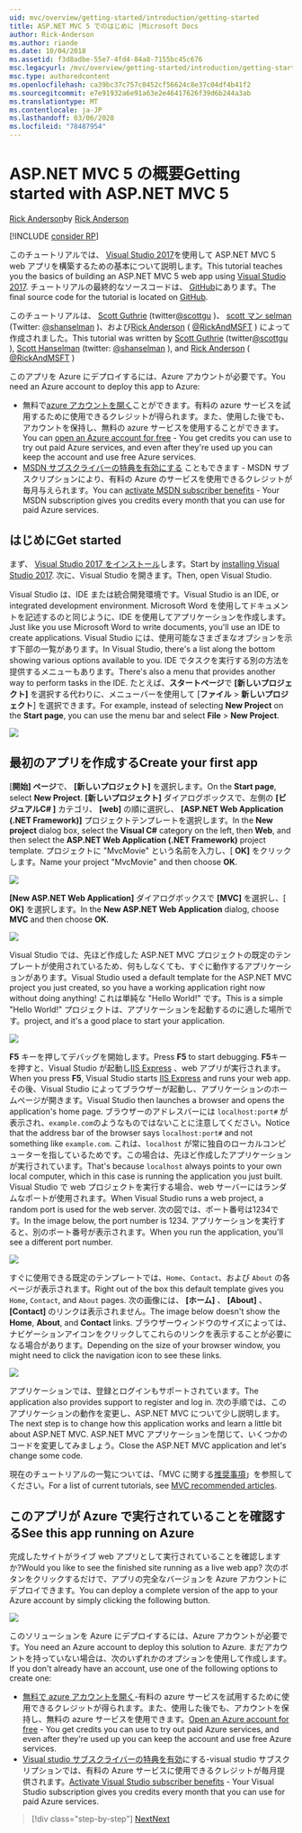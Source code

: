 ```yaml
---
uid: mvc/overview/getting-started/introduction/getting-started
title: ASP.NET MVC 5 でのはじめに |Microsoft Docs
author: Rick-Anderson
ms.author: riande
ms.date: 10/04/2018
ms.assetid: f3d8adbe-55e7-4fd4-84a8-7155bc45c676
msc.legacyurl: /mvc/overview/getting-started/introduction/getting-started
msc.type: authoredcontent
ms.openlocfilehash: ca39bc37c757c0452cf56624c8e37c04df4b41f2
ms.sourcegitcommit: e7e91932a6e91a63e2e46417626f39d6b244a3ab
ms.translationtype: MT
ms.contentlocale: ja-JP
ms.lasthandoff: 03/06/2020
ms.locfileid: "78487954"
---
```

# <a name="getting-started-with-aspnet-mvc-5"></a><span data-ttu-id="d5989-102">ASP.NET MVC 5 の概要</span><span class="sxs-lookup"><span data-stu-id="d5989-102">Getting started with ASP.NET MVC 5</span></span>

<span data-ttu-id="d5989-103">[Rick Anderson](https://twitter.com/RickAndMSFT)</span><span class="sxs-lookup"><span data-stu-id="d5989-103">by [Rick Anderson](https://twitter.com/RickAndMSFT)</span></span>

[!INCLUDE [consider RP](../../../../includes/razor.md)]

<span data-ttu-id="d5989-104">このチュートリアルでは、 [Visual Studio 2017](https://visualstudio.microsoft.com/downloads/?utm_medium=microsoft&utm_source=docs.microsoft.com&utm_campaign=button+cta&utm_content=download+vs2017)を使用して ASP.NET MVC 5 web アプリを構築するための基本について説明します。</span><span class="sxs-lookup"><span data-stu-id="d5989-104">This tutorial teaches you the basics of building an ASP.NET MVC 5 web app using [Visual Studio 2017](https://visualstudio.microsoft.com/downloads/?utm_medium=microsoft&utm_source=docs.microsoft.com&utm_campaign=button+cta&utm_content=download+vs2017).</span></span> <span data-ttu-id="d5989-105">チュートリアルの最終的なソースコードは、 [GitHub](https://github.com/dotnet/AspNetDocs/tree/master/aspnet/mvc/overview/getting-started/introduction/sample/MvcMovie/MvcMovie)にあります。</span><span class="sxs-lookup"><span data-stu-id="d5989-105">The final source code for the tutorial is located on [GitHub](https://github.com/dotnet/AspNetDocs/tree/master/aspnet/mvc/overview/getting-started/introduction/sample/MvcMovie/MvcMovie).</span></span>

<span data-ttu-id="d5989-106">このチュートリアルは、 [Scott Guthrie](https://weblogs.asp.net/scottgu/) (twitter[@scottgu](https://twitter.com/scottgu) )、 [scott マン selman](http://www.hanselman.com/blog/) (Twitter: [@shanselman](https://twitter.com/shanselman) )、および[Rick Anderson](https://twitter.com/RickAndMSFT) ( [@RickAndMSFT](https://twitter.com/#!/RickAndMSFT) ) によって作成されました。</span><span class="sxs-lookup"><span data-stu-id="d5989-106">This tutorial was written by [Scott Guthrie](https://weblogs.asp.net/scottgu/) (twitter[@scottgu](https://twitter.com/scottgu) ), [Scott Hanselman](http://www.hanselman.com/blog/) (twitter: [@shanselman](https://twitter.com/shanselman) ), and [Rick Anderson](https://twitter.com/RickAndMSFT) ( [@RickAndMSFT](https://twitter.com/#!/RickAndMSFT) )</span></span>

<span data-ttu-id="d5989-107">このアプリを Azure にデプロイするには、Azure アカウントが必要です。</span><span class="sxs-lookup"><span data-stu-id="d5989-107">You need an Azure account to deploy this app to Azure:</span></span>

- <span data-ttu-id="d5989-108">無料で[azure アカウントを開く](https://azure.microsoft.com/pricing/free-trial/?WT.mc_id=A443DD604)ことができます。有料の azure サービスを試用するために使用できるクレジットが得られます。また、使用した後でも、アカウントを保持し、無料の azure サービスを使用することができます。</span><span class="sxs-lookup"><span data-stu-id="d5989-108">You can [open an Azure account for free](https://azure.microsoft.com/pricing/free-trial/?WT.mc_id=A443DD604) - You get credits you can use to try out paid Azure services, and even after they're used up you can keep the account and use free Azure services.</span></span>
- <span data-ttu-id="d5989-109">[MSDN サブスクライバーの特典を有効にする](https://azure.microsoft.com/pricing/member-offers/msdn-benefits-details/?WT.mc_id=A443DD604) こともできます - MSDN サブスクリプションにより、有料の Azure のサービスを使用できるクレジットが毎月与えられます。</span><span class="sxs-lookup"><span data-stu-id="d5989-109">You can [activate MSDN subscriber benefits](https://azure.microsoft.com/pricing/member-offers/msdn-benefits-details/?WT.mc_id=A443DD604) - Your MSDN subscription gives you credits every month that you can use for paid Azure services.</span></span>

## <a name="get-started"></a><span data-ttu-id="d5989-110">はじめに</span><span class="sxs-lookup"><span data-stu-id="d5989-110">Get started</span></span>

<span data-ttu-id="d5989-111">まず、 [Visual Studio 2017 をインストール](https://visualstudio.microsoft.com/downloads/?utm_medium=microsoft&utm_source=docs.microsoft.com&utm_campaign=button+cta&utm_content=download+vs2017)します。</span><span class="sxs-lookup"><span data-stu-id="d5989-111">Start by [installing Visual Studio 2017](https://visualstudio.microsoft.com/downloads/?utm_medium=microsoft&utm_source=docs.microsoft.com&utm_campaign=button+cta&utm_content=download+vs2017).</span></span> <span data-ttu-id="d5989-112">次に、Visual Studio を開きます。</span><span class="sxs-lookup"><span data-stu-id="d5989-112">Then, open Visual Studio.</span></span>

<span data-ttu-id="d5989-113">Visual Studio は、IDE または統合開発環境です。</span><span class="sxs-lookup"><span data-stu-id="d5989-113">Visual Studio is an IDE, or integrated development environment.</span></span> <span data-ttu-id="d5989-114">Microsoft Word を使用してドキュメントを記述するのと同じように、IDE を使用してアプリケーションを作成します。</span><span class="sxs-lookup"><span data-stu-id="d5989-114">Just like you use Microsoft Word to write documents, you'll use an IDE to create applications.</span></span> <span data-ttu-id="d5989-115">Visual Studio には、使用可能なさまざまなオプションを示す下部の一覧があります。</span><span class="sxs-lookup"><span data-stu-id="d5989-115">In Visual Studio, there's a list along the bottom showing various options available to you.</span></span> <span data-ttu-id="d5989-116">IDE でタスクを実行する別の方法を提供するメニューもあります。</span><span class="sxs-lookup"><span data-stu-id="d5989-116">There's also a menu that provides another way to perform tasks in the IDE.</span></span> <span data-ttu-id="d5989-117">たとえば、**スタートページ**で **[新しいプロジェクト]** を選択する代わりに、メニューバーを使用して [**ファイル** > **新しいプロジェクト**] を選択できます。</span><span class="sxs-lookup"><span data-stu-id="d5989-117">For example, instead of selecting **New Project** on the **Start page**, you can use the menu bar and select **File** > **New Project**.</span></span>

![](getting-started/_static/image1.png)

## <a name="create-your-first-app"></a><span data-ttu-id="d5989-118">最初のアプリを作成する</span><span class="sxs-lookup"><span data-stu-id="d5989-118">Create your first app</span></span>

<span data-ttu-id="d5989-119">[**開始] ページ**で、 **[新しいプロジェクト]** を選択します。</span><span class="sxs-lookup"><span data-stu-id="d5989-119">On the **Start page**, select **New Project**.</span></span> <span data-ttu-id="d5989-120">**[新しいプロジェクト]** ダイアログボックスで、左側の **[ビジュアルC# ]** カテゴリ、 **[web]** の順に選択し、 **[ASP.NET Web Application (.NET Framework)]** プロジェクトテンプレートを選択します。</span><span class="sxs-lookup"><span data-stu-id="d5989-120">In the **New project** dialog box, select the **Visual C#** category on the left, then **Web**, and then select the **ASP.NET Web Application (.NET Framework)** project template.</span></span> <span data-ttu-id="d5989-121">プロジェクトに "MvcMovie" という名前を入力し、[ **OK]** をクリックします。</span><span class="sxs-lookup"><span data-stu-id="d5989-121">Name your project "MvcMovie" and then choose **OK**.</span></span>

![](getting-started/_static/image2.png)

<span data-ttu-id="d5989-122">**[New ASP.NET Web Application]** ダイアログボックスで **[MVC]** を選択し、[ **OK]** を選択します。</span><span class="sxs-lookup"><span data-stu-id="d5989-122">In the **New ASP.NET Web Application** dialog, choose **MVC** and then choose **OK**.</span></span>

![](getting-started/_static/image3.png)

<span data-ttu-id="d5989-123">Visual Studio では、先ほど作成した ASP.NET MVC プロジェクトの既定のテンプレートが使用されているため、何もしなくても、すぐに動作するアプリケーションがあります。</span><span class="sxs-lookup"><span data-stu-id="d5989-123">Visual Studio used a default template for the ASP.NET MVC project you just created, so you have a working application right now without doing anything!</span></span> <span data-ttu-id="d5989-124">これは単純な "Hello World!" です。</span><span class="sxs-lookup"><span data-stu-id="d5989-124">This is a simple "Hello World!"</span></span> <span data-ttu-id="d5989-125">プロジェクトは、アプリケーションを起動するのに適した場所です。</span><span class="sxs-lookup"><span data-stu-id="d5989-125">project, and it's a good place to start your application.</span></span>

![](getting-started/_static/image4.png)

<span data-ttu-id="d5989-126">**F5** キーを押してデバッグを開始します。</span><span class="sxs-lookup"><span data-stu-id="d5989-126">Press **F5** to start debugging.</span></span> <span data-ttu-id="d5989-127">**F5**キーを押すと、Visual Studio が起動し[IIS Express](/iis/extensions/introduction-to-iis-express/iis-express-overview) 、web アプリが実行されます。</span><span class="sxs-lookup"><span data-stu-id="d5989-127">When you press **F5**, Visual Studio starts [IIS Express](/iis/extensions/introduction-to-iis-express/iis-express-overview) and runs your web app.</span></span> <span data-ttu-id="d5989-128">その後、Visual Studio によってブラウザーが起動し、アプリケーションのホームページが開きます。</span><span class="sxs-lookup"><span data-stu-id="d5989-128">Visual Studio then launches a browser and opens the application's home page.</span></span> <span data-ttu-id="d5989-129">ブラウザーのアドレスバーには `localhost:port#` が表示され、`example.com`のようなものではないことに注意してください。</span><span class="sxs-lookup"><span data-stu-id="d5989-129">Notice that the address bar of the browser says `localhost:port#` and not something like `example.com`.</span></span> <span data-ttu-id="d5989-130">これは、`localhost` が常に独自のローカルコンピューターを指しているためです。この場合は、先ほど作成したアプリケーションが実行されています。</span><span class="sxs-lookup"><span data-stu-id="d5989-130">That's because `localhost` always points to your own local computer, which in this case is running the application you just built.</span></span> <span data-ttu-id="d5989-131">Visual Studio で web プロジェクトを実行する場合、web サーバーにはランダムなポートが使用されます。</span><span class="sxs-lookup"><span data-stu-id="d5989-131">When Visual Studio runs a web project, a random port is used for the web server.</span></span> <span data-ttu-id="d5989-132">次の図では、ポート番号は1234です。</span><span class="sxs-lookup"><span data-stu-id="d5989-132">In the image below, the port number is 1234.</span></span> <span data-ttu-id="d5989-133">アプリケーションを実行すると、別のポート番号が表示されます。</span><span class="sxs-lookup"><span data-stu-id="d5989-133">When you run the application, you'll see a different port number.</span></span>

![](getting-started/_static/image5.png)

<span data-ttu-id="d5989-134">すぐに使用できる既定のテンプレートでは、`Home`、`Contact`、および `About` の各ページが表示されます。</span><span class="sxs-lookup"><span data-stu-id="d5989-134">Right out of the box this default template gives you `Home`, `Contact`, and `About` pages.</span></span> <span data-ttu-id="d5989-135">次の画像には、 **[ホーム]** 、 **[About]** 、 **[Contact]** のリンクは表示されません。</span><span class="sxs-lookup"><span data-stu-id="d5989-135">The image below doesn't show the **Home**, **About**, and **Contact** links.</span></span> <span data-ttu-id="d5989-136">ブラウザーウィンドウのサイズによっては、ナビゲーションアイコンをクリックしてこれらのリンクを表示することが必要になる場合があります。</span><span class="sxs-lookup"><span data-stu-id="d5989-136">Depending on the size of your browser window, you might need to click the navigation icon to see these links.</span></span>

![](getting-started/_static/image6.png)

<span data-ttu-id="d5989-137">アプリケーションでは、登録とログインもサポートされています。</span><span class="sxs-lookup"><span data-stu-id="d5989-137">The application also provides support to register and log in.</span></span> <span data-ttu-id="d5989-138">次の手順では、このアプリケーションの動作を変更し、ASP.NET MVC について少し説明します。</span><span class="sxs-lookup"><span data-stu-id="d5989-138">The next step is to change how this application works and learn a little bit about ASP.NET MVC.</span></span> <span data-ttu-id="d5989-139">ASP.NET MVC アプリケーションを閉じて、いくつかのコードを変更してみましょう。</span><span class="sxs-lookup"><span data-stu-id="d5989-139">Close the ASP.NET MVC application and let's change some code.</span></span>

<span data-ttu-id="d5989-140">現在のチュートリアルの一覧については、「MVC に関する[推奨事項](../mvc-learning-sequence.md)」を参照してください。</span><span class="sxs-lookup"><span data-stu-id="d5989-140">For a list of current tutorials, see [MVC recommended articles](../mvc-learning-sequence.md).</span></span>

## <a name="see-this-app-running-on-azure"></a><span data-ttu-id="d5989-141">このアプリが Azure で実行されていることを確認する</span><span class="sxs-lookup"><span data-stu-id="d5989-141">See this app running on Azure</span></span>

<span data-ttu-id="d5989-142">完成したサイトがライブ web アプリとして実行されていることを確認しますか?</span><span class="sxs-lookup"><span data-stu-id="d5989-142">Would you like to see the finished site running as a live web app?</span></span> <span data-ttu-id="d5989-143">次のボタンをクリックするだけで、アプリの完全なバージョンを Azure アカウントにデプロイできます。</span><span class="sxs-lookup"><span data-stu-id="d5989-143">You can deploy a complete version of the app to your Azure account by simply clicking the following button.</span></span>

[![](https://azuredeploy.net/deploybutton.png)](https://azuredeploy.net/?repository=https://github.com/dotnet/AspNetDocs/tree/master/aspnet/mvc/overview/getting-started/introduction/sample/MvcMovie&amp;WT.mc_id=deploy_azure_aspnet)

<span data-ttu-id="d5989-144">このソリューションを Azure にデプロイするには、Azure アカウントが必要です。</span><span class="sxs-lookup"><span data-stu-id="d5989-144">You need an Azure account to deploy this solution to Azure.</span></span> <span data-ttu-id="d5989-145">まだアカウントを持っていない場合は、次のいずれかのオプションを使用して作成します。</span><span class="sxs-lookup"><span data-stu-id="d5989-145">If you don't already have an account, use one of the following options to create one:</span></span>

- <span data-ttu-id="d5989-146">[無料で azure アカウントを開く](https://azure.microsoft.com/pricing/free-trial/?WT.mc_id=A443DD604)-有料の azure サービスを試用するために使用できるクレジットが得られます。また、使用した後でも、アカウントを保持し、無料の azure サービスを使用できます。</span><span class="sxs-lookup"><span data-stu-id="d5989-146">[Open an Azure account for free](https://azure.microsoft.com/pricing/free-trial/?WT.mc_id=A443DD604) - You get credits you can use to try out paid Azure services, and even after they're used up you can keep the account and use free Azure services.</span></span>
- <span data-ttu-id="d5989-147">[Visual studio サブスクライバーの特典を有効](https://azure.microsoft.com/pricing/member-offers/credit-for-visual-studio-subscribers)にする-visual studio サブスクリプションでは、有料の Azure サービスに使用できるクレジットが毎月提供されます。</span><span class="sxs-lookup"><span data-stu-id="d5989-147">[Activate Visual Studio subscriber benefits](https://azure.microsoft.com/pricing/member-offers/credit-for-visual-studio-subscribers) - Your Visual Studio subscription gives you credits every month that you can use for paid Azure services.</span></span>

> [!div class="step-by-step"]
> [<span data-ttu-id="d5989-148">Next</span><span class="sxs-lookup"><span data-stu-id="d5989-148">Next</span></span>](adding-a-controller.md)
